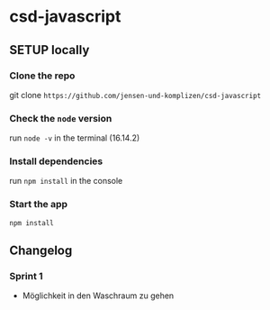 # csd-javascript

## SETUP locally

### Clone the repo

git clone `https://github.com/jensen-und-komplizen/csd-javascript`

### Check the `node` version

run `node -v` in the terminal (16.14.2)

### Install dependencies

run `npm install` in the console

### Start the app

`npm install`

## Changelog

### Sprint 1

- Möglichkeit in den Waschraum zu gehen
